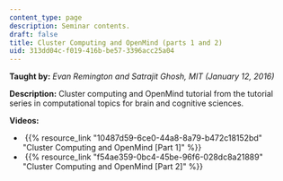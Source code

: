 ```yaml
---
content_type: page
description: Seminar contents.
draft: false
title: Cluster Computing and OpenMind (parts 1 and 2)
uid: 313dd04c-f019-416b-be57-3396acc25a04
---
```

**Taught by:** *Evan Remington and Satrajit Ghosh, MIT (January 12, 2016)*

**Description:** Cluster computing and OpenMind tutorial from the tutorial series in computational topics for brain and cognitive sciences.

**Videos:**

-  {{% resource_link "10487d59-6ce0-44a8-8a79-b472c18152bd" "Cluster Computing and OpenMind \[Part 1\]" %}}
-  {{% resource_link "f54ae359-0bc4-45be-96f6-028dc8a21889" "Cluster Computing and OpenMind \[Part 2\]" %}}
